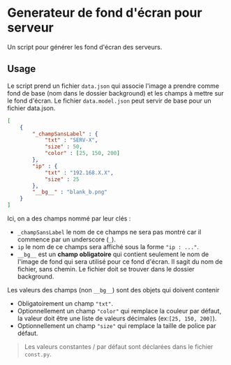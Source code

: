# Generateur de fond d'écran pour serveur

Un script pour générer les fond d'écran des serveurs.

## Usage

Le script prend un fichier `data.json` qui associe l'image a prendre comme fond de base (nom dans le dossier background) et les champs à mettre sur le fond d'écran. Le fichier `data.model.json` peut servir de base pour un fichier data.json.

```json title="data.model.json"
[
    {
        "_champSansLabel" : {
            "txt" : "SERV-X",
            "size" : 50,
            "color" : [25, 150, 200]
        },
        "ip" : {
            "txt" : "192.168.X.X",
            "size" : 25
        },
        "__bg__" : "blank_b.png"
    }
]
```

Ici, on a des champs nommé par leur clés :

- `_champSansLabel` le nom de ce champs ne sera pas montré car il commence par un underscore (`_`).
- `ip` le nom de ce champs sera affiché sous la forme `"ip : ..."`.
- `__bg__` est un **champ obligatoire** qui contient seulement le nom de l'image de fond qui sera utilisé pour ce fond d'écran. Il sagit du nom de fichier, sans chemin. Le fichier doit se trouver dans le dossier background.

Les valeurs des champs (non `__bg__`) sont des objets qui doivent contenir

- Obligatoirement un champ `"txt"`.
- Optionnellement un champ `"color"` qui remplace la couleur par défaut, la valeur doit être une liste de valeurs décimales (ex:`[25, 150, 200]`).
- Optionnellement un champ `"size"` qui remplace la taille de police par défaut.

> Les valeurs constantes / par défaut sont déclarées dans le fichier ``const.py``.